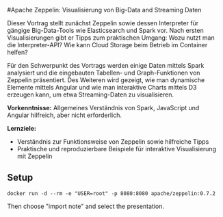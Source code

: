 #Apache Zeppelin: Visualisierung von Big-Data and Streaming Daten

Dieser Vortrag stellt zunächst Zeppelin sowie dessen Interpreter für gängige Big-Data-Tools wie Elasticsearch und Spark vor. Nach ersten Visualisierungen gibt er Tipps zum praktischen Umgang: Wozu nutzt man die Interpreter-API? Wie kann Cloud Storage beim Betrieb im Container helfen? 

Für den Schwerpunkt des Vortrags werden einige Daten mittels Spark analysiert und die eingebauten Tabellen- und Graph-Funktionen von Zeppelin präsentiert. Des Weiteren wird gezeigt, wie man dynamische Elemente mittels Angular und wie man interaktive Charts mittels D3 erzeugen kann, um etwa Streaming-Daten zu visualisieren.

__Vorkenntnisse:__
Allgemeines Verständnis von Spark, JavaScript und Angular hilfreich, aber nicht erforderlich.

__Lernziele:__

* Verständnis zur Funktionsweise von Zeppelin sowie hilfreiche Tipps
* Praktische und reproduzierbare Beispiele für interaktive Visualisierung mit Zeppelin

## Setup
```
docker run -d --rm -e "USER=root" -p 8080:8080 apache/zeppelin:0.7.2
```

Then choose "import note" and select the presentation. 